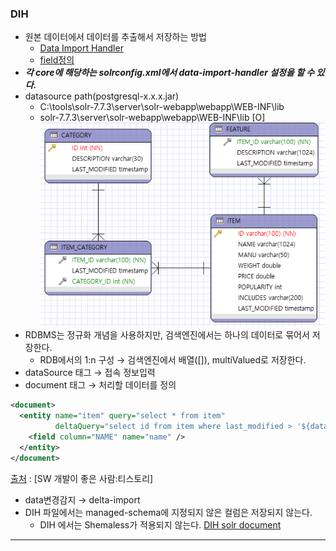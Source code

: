 ### DIH
- 원본 데이터에서 데이터를 추출해서 저장하는 방법
    - [Data Import Handler](https://forest71.tistory.com/203?category=628611)
    - [field정의](https://m.blog.naver.com/PostView.naver?isHttpsRedirect=true&blogId=webmcr&logNo=220920656568)
- ***각 core에 해당하는 solrconfig.xml에서 data-import-handler 설정을 할 수 있다.***
- datasource path(postgresql-x.x.x.jar)
    - C:\tools\solr-7.7.3\server\solr-webapp\webapp\WEB-INF\lib
    - solr-7.7.3\server\solr-webapp\webapp\WEB-INF\lib [O]
      ![Alt text](solr_ex_erd.png)
- RDBMS는 정규화 개념을 사용하지만, 검색엔진에서는 하나의 데이터로 묶어서 저장한다.
    - RDB에서의 1:n 구성 → 검색엔진에서 배열([]), multiValued로 저장한다.
- dataSource 태그 → 접속 정보입력
- document 태그 → 처리할 데이터를 정의
```xml
<document>
  <entity name="item" query="select * from item"
          deltaQuery="select id from item where last_modified > '${dataimporter.last_index_time}'">
    <field column="NAME" name="name" />
  </entity>
</document>
```
[출처](https://forest71.tistory.com/203?category=628611) : [SW 개발이 좋은 사람:티스토리]
- data변경감지 → delta-import
- DIH 파일에서는 managed-schema에 지정되지 않은 컬럼은 저장되지 않는다.
    - DIH 에서는 Shemaless가 적용되지 않는다.
      [DIH solr document](https://solr.apache.org/guide/8_4/uploading-structured-data-store-data-with-the-data-import-handler.html#uploading-structured-data-store-data-with-the-data-import-handler)
---

